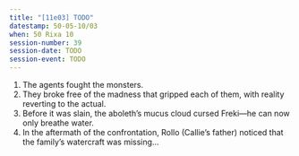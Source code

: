 ```yaml
---
title: "[11e03] TODO"
datestamp: 50-05-10/03
when: 50 Rixa 10
session-number: 39
session-date: TODO
session-event: TODO
---
```


1. The agents fought the monsters.
2. They broke free of the madness that gripped each of them, with reality reverting to the actual.
3. Before it was slain, the aboleth’s mucus cloud cursed Freki—he can now only breathe water.
4. In the aftermath of the confrontation, Rollo (Callie’s father) noticed that the family’s watercraft was missing…
